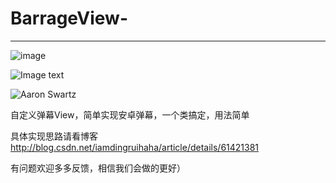 

# BarrageView- 
--------------------------------------------------------------------------------
![image](https://image.baidu.com/search/detail?ct=503316480&z=0&ipn=d&word=%E5%A4%8F%E4%BE%AF%E6%B0%8F&step_word=&hs=0&pn=3&spn=0&di=159390858550&pi=0&rn=1&tn=baiduimagedetail&is=0%2C0&istype=0&ie=utf-8&oe=utf-8&in=&cl=2&lm=-1&st=undefined&cs=4246161009%2C4158080928&os=3887311375%2C3645196876&simid=3341239214%2C233675341&adpicid=0&lpn=0&ln=1969&fr=&fmq=1489458859871_R&fm=&ic=undefined&s=undefined&se=&sme=&tab=0&width=undefined&height=undefined&face=undefined&ist=&jit=&cg=&bdtype=0&oriquery=&objurl=http%3A%2F%2Fimgsrc.baidu.com%2Fforum%2Fw%3D580%2Fsign%3D5b1cfe4145166d223877159c76210945%2F4bc3b5af2edda3cc723ec1aa07e93901233f9252.jpg&fromurl=ippr_z2C%24qAzdH3FAzdH3Fptjkw_z%26e3Bkwt17_z%26e3Bv54AzdH3FrAzdH3F98dd8ncdna&gsm=0&rpstart=0&rpnum=0)

![Image text](https://github.com/385841539/BarrageView/app/src/main/res/raw/xiahoushi.jpg)


![Aaron Swartz](https://github.com/385841539/BarrageView/app/src/main/res/raw/xiahoushi.jpg)


自定义弹幕View，简单实现安卓弹幕，一个类搞定，用法简单

具体实现思路请看博客 http://blog.csdn.net/iamdingruihaha/article/details/61421381

有问题欢迎多多反馈，相信我们会做的更好）

